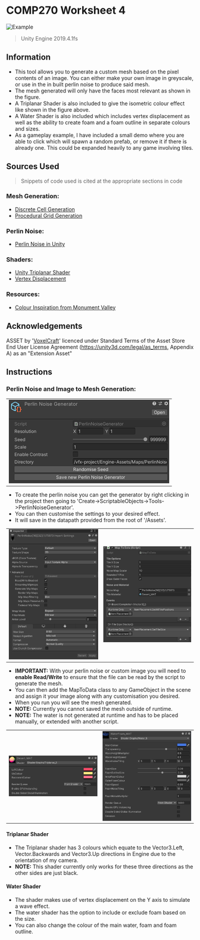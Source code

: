 # COMP270 Worksheet 4

![Example](images/preview/moving-example.gif)

> Unity Engine 2019.4.1fs

## Information
- This tool allows you to generate a custom mesh based on the pixel contents of an image. You can either make your own image in greyscale, or use in the in built perlin noise to produce said mesh. 
- The mesh generated will only have the faces most relevant as shown in the figure.
- A Triplanar Shader is also included to give the isometric colour effect like shown in the figure above.
- A Water Shader is also included which includes vertex displacement as well as the ability to create foam and a foam outline in separate colours and sizes.
- As a gameplay example, I have included a small demo where you are able to click which will spawn a random prefab, or remove it if there is already one. This could be expanded heavily to any game involving tiles.

## Sources Used
> Snippets of code used is cited at the appropriate sections in code
### Mesh Generation:
- [Discrete Cell Generation](https://youtu.be/8PlpCbxB6tY)
- [Procedural Grid Generation](https://catlikecoding.com/unity/tutorials/procedural-grid/)

### Perlin Noise:
- [Perlin Noise in Unity](https://youtu.be/bG0uEXV6aHQ)

### Shaders:
- [Unity Triplanar Shader](https://youtu.be/SGXkFYS4f7I)
- [Vertex Displacement](https://youtu.be/4qLJlMpPdK0)

### Resources:
- [Colour Inspiration from Monument Valley](https://play.google.com/store/apps/details?id=com.ustwo.monumentvalley&hl=en_GB&gl=US)

## Acknowledgements
ASSET by '[VoxelCraft](https://assetstore.unity.com/packages/3d/vegetation/trees/free-low-poly-boxy-stylized-trees-0-67258)' licenced under Standard Terms of the Asset Store End User License Agreement (https://unity3d.com/legal/as_terms, Appendix A) as an "Extension Asset"

## Instructions
### Perlin Noise and Image to Mesh Generation:
|                                                             |
|-------------------------------------------------------------|
|![Perlin Noise](images/information/perlin-noise-settings.PNG)|

- To create the perlin noise you can get the generator by right clicking in the project then going to 'Create->ScriptableObjects->Tools->PerlinNoiseGenerator'. 
- You can then customise the settings to your desired effect. 
- It will save in the datapath provided from the root of '/Assets'.

|                                                      |                                                      |
|------------------------------------------------------|------------------------------------------------------|
|![Read Write](images/information/read-and-write.PNG)  |![Script](images/information/drag-and-drop.PNG)       |

- **IMPORTANT:** With your perlin noise or custom image you will need to **enable Read/Write** to ensure that the file can be read by the script to generate the mesh.
- You can then add the MapToData class to any GameObject in the scene and assign it your image along with any customisation you desired.
- When you run you will see the mesh generated.
- **NOTE:** Currently you cannot saved the mesh outside of runtime.
- **NOTE:** The water is not generated at runtime and has to be placed manually, or extended with another script.

|                                                      |                                                      |
|------------------------------------------------------|------------------------------------------------------|
|![Triplanar](images/information/triplanar.PNG)        |![Water](images/information/water.PNG)                |
#### Triplanar Shader
- The Triplanar shader has 3 colours which equate to the Vector3.Left, Vector.Backwards and Vector3.Up directions in Engine due to the orientation of my camera.
- **NOTE:** This shader currently only works for these three directions as the other sides are just black.
#### Water Shader
- The shader makes use of vertex displacement on the Y axis to simulate a wave effect.
- The water shader has the option to include or exclude foam based on the size.
- You can also change the colour of the main water, foam and foam outline.